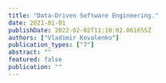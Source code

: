 ```yaml
---
title: "Data-Driven Software Engineering."
date: 2021-01-01
publishDate: 2022-02-02T11:10:02.061655Z
authors: ["Vladimir Kovalenko"]
publication_types: ["7"]
abstract: ""
featured: false
publication: ""
---
```


